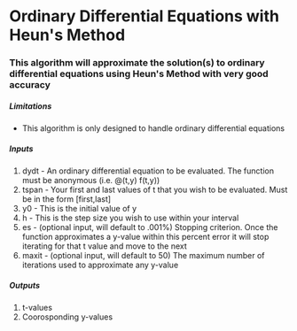 # Ordinary Differential Equations with Heun's Method
### This algorithm will approximate the solution(s) to ordinary differential equations using Heun's Method with very good accuracy
##### Limitations
  * This algorithm is only designed to handle ordinary differential equations
##### Inputs
  1. dydt - An ordinary differential equation to be evaluated. The function must be anonymous (i.e. @(t,y) f(t,y))
  2. tspan - Your first and last values of t that you wish to be evaluated. Must be in the form [first,last]
  3. y0 - This is the initial value of y
  4. h - This is the step size you wish to use within your interval
  5. es - (optional input, will default to .001%) Stopping criterion. Once the function approximates a y-value within this percent error it will stop iterating for that t value and move to the next
  6. maxit - (optional input, will default to 50) The maximum number of iterations used to approximate any y-value
##### Outputs
  1. t-values
  2. Coorosponding y-values
